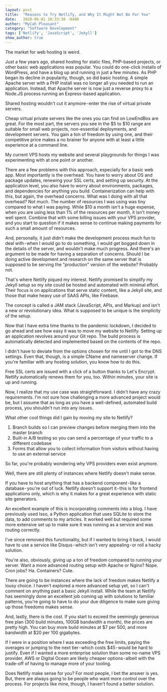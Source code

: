 ```yaml
---
layout: post
title:  "Reasons to Try Netlify, and Why It Might Not Be For You"
date:   2020-06-01 20:33:30 -0400
author: "MyCah Pleasant"
category: "Software Development"
tags: ['Netlify', 'JavaScript', 'Jekyll']
show_author: true
---
```


<span class="first-letter">T</span>he market for web hosting is weird.

Just a few years ago, shared hosting for static files, PHP-based projects, or other basic web applications was popular. You could do one-click installs of WordPress, and have a blog up and running in just a few minutes.
As PHP began its decline in popularity, though, so did basic hosting. A simple Apache server with a PHP install was no longer all you needed to run an application. Instead, that Apache server is now just a reverse proxy to a Node.JS process running an Express-based application.

Shared hosting wouldn't cut it anymore - enter the rise of virtual private servers.

Cheap virtual private servers like the ones you can find on LowEndBox are great. For the most part, the servers you see in the $5 to $10 range are suitable for small web projects, non-essential deployments, and development servers. You gain a ton of freedom by using one, and their competitive price makes a no brainer for anyone with at least a little experience at a command line.

My current VPS hosts my website and several playgrounds for things I was experimenting with at one point or another.

There are a few problems with this approach, especially for a basic web app. Most importantly is the overhead. You have to worry about OS and package updates, renewing your SSL certs, and setting up security. At the application level, you also have to worry about environments, packages, and dependencies for anything you build. Containerization can help with this, but again, the overhead concerns.
What was I doing with all that overhead? Not much. The number of resources I was using was tiny compared to what I was paying. While $10 a month isn't a huge expense, when you are using less than 1% of the resources per month, it isn't money well spent. Combine that with some billing issues with your VPS provider, and you start to question if it makes sense to continue making payments for such a small amount of resources.

And, personally, it just didn't make the development process much fun to deal with - when I would go to do something, I would get bogged down in the details of the server, and wouldn't make much progress. And there's an argument to be made for having a separation of concerns. Should I be doing active development and research on the same server that is supposed to be serving the "production" version of the website? Probably not.

That's where Netlify piqued my interest. Netlify promised to simplify my Jekyll setup so my site could be hosted and automated with minimal effort. Their focus is on applications that serve static content, like a Jekyll site, and those that make heavy use of SAAS APIs, like Firebase.

The concept is called a JAM stack (JavaScript, APIs, and Markup) and isn't a new or revolutionary idea. What is supposed to be unique is the simplicity of the setup.

Now that I have extra time thanks to the pandemic lockdown, I decided to go ahead and see how easy it was to move my website to Netlify.
Setting up an application revolves around your Git repo. The build process is automatically detected and implemented based on the contents of the repo.

I didn't have to deviate from the options chosen for me until I got to the DNS settings. Even that, though, is a simple CName and nameserver change. If you're familiar with any hosting solution, you know how to do this.

Free SSL certs are issued with a click of a button thanks to Let's Encrypt. Netlify automatically renews them for you, too.
Within minutes, your site is up and running.

Now, I realize that my use case was straightforward. I didn't have any crazy requirements. I'm not sure how challenging a more advanced project would be, but I assume that as long as you have a well-defined, automated build process, you shouldn't run into any issues.

What other cool things did I gain by moving my site to Netlify?

1. Branch builds so I can preview changes before merging them into the master branch
2. Built-in A/B testing so you can send a percentage of your traffic to a different codebase
3. Forms that allow you to collect information from visitors without having to use an external service

So far, you're probably wondering why VPS providers even exist anymore.

Well, there are still plenty of instances where Netlify doesn't make sense.

If you have to host anything that has a backend component - like a database - you're out of luck. Netlify doesn't support it - this is for frontend applications only, which is why it makes for a great experience with static site generators.

An excellent example of this is incorporating comments into a blog. I have previously used Isso, a Python application that uses SQLite to store the data, to add comments to my articles. It worked well but required some more extensive set up to make sure it was running as a service and was routing correctly.

I've since removed this functionality, but if I wanted to bring it back, I would have to use a service like Disqus - which isn't very appealing - or roll a hacky solution.

You're also, obviously, giving up a ton of freedom compared to running your server. Want a more advanced routing setup with Apache or Nginx? Nope. Cron jobs? Ha. Containers? Cute.

There are going to be instances where the lack of freedom makes Netlify a lousy choice. I haven't explored a more advanced setup yet, so I can't comment on anything past a basic Jekyll install. While the team at Netlify has seemingly done an excellent job coming up with solutions to familiar patterns, you're going to have to do your due diligence to make sure giving up those freedoms makes sense.

And, lastly, there is the cost. If you start to exceed the seemingly generous free plan (300 build minutes, 100GB bandwidth a month), the prices are pretty high. You can buy more build minutes at $7 per 500, and more bandwidth at $20 per 100 gigabytes.

If I were in a position where I was exceeding the free limits, paying the overages or jumping to the next tier - which costs $45 - would be hard to justify. Even if I wanted a more enterprise solution than some no-name VPS provider, AWS or Digital Ocean are likely cheaper options - albeit with the trade-off of having to manage more of your tooling.

Does Netlify make sense for you? For most people, I bet the answer is yes. But, there are always going to be people who want more control over the process. For projects like mine, though, I haven't found a better solution.
